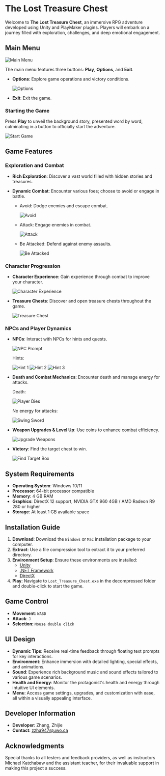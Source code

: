 # The Lost Treasure Chest

Welcome to **The Lost Treasure Chest**, an immersive RPG adventure developed using Unity and PlayMaker plugins. Players will embark on a journey filled with exploration, challenges, and deep emotional engagement.

## Main Menu

![Main Menu](https://github.com/ZhijieZhang-ECE9065/CS_RPG_Game/assets/145066239/4bf5d793-057c-495f-93f2-c6cbcbb6d61b)

The main menu features three buttons: **Play**, **Options**, and **Exit**.

- **Options**: Explore game operations and victory conditions.
  
  ![Options](https://github.com/ZhijieZhang-ECE9065/CS_RPG_Game/assets/145066239/81b4c360-1c1f-4d7e-998b-18acff7ea9c2)

- **Exit**: Exit the game.

### Starting the Game

Press **Play** to unveil the background story, presented word by word, culminating in a button to officially start the adventure.

![Start Game](https://github.com/ZhijieZhang-ECE9065/CS_RPG_Game/assets/145066239/0479ae75-990f-4b83-ba9b-970b482575e8)

## Game Features

### Exploration and Combat

- **Rich Exploration**: Discover a vast world filled with hidden stories and treasures.
- **Dynamic Combat**: Encounter various foes; choose to avoid or engage in battle.

  - Avoid: Dodge enemies and escape combat.
  
    ![Avoid](https://github.com/ZhijieZhang-ECE9065/CS_RPG_Game/assets/145066239/8be8115c-3d1a-4369-9819-03d0e4bef411)

  - Attack: Engage enemies in combat.
  
    ![Attack](https://github.com/ZhijieZhang-ECE9065/CS_RPG_Game/assets/145066239/1ca28fde-1889-489d-b2f0-ae0c7bc8a2d4)

  - Be Attacked: Defend against enemy assaults.
  
    ![Be Attacked](https://github.com/ZhijieZhang-ECE9065/CS_RPG_Game/assets/145066239/7f1bf28d-e380-4f9a-bc55-99403dbe3ef1)

### Character Progression

- **Character Experience**: Gain experience through combat to improve your character.
  
  ![Character Experience](https://github.com/ZhijieZhang-ECE9065/CS_RPG_Game/assets/145066239/e3c2bdfd-1e22-47ab-8fc3-3b47f85eeed4)

- **Treasure Chests**: Discover and open treasure chests throughout the game.
  
  ![Treasure Chest](https://github.com/ZhijieZhang-ECE9065/CS_RPG_Game/assets/145066239/f84c526a-cf61-4ec7-81d7-c42cc0b5888e)

### NPCs and Player Dynamics

- **NPCs**: Interact with NPCs for hints and quests.
  
  ![NPC Prompt](https://github.com/ZhijieZhang-ECE9065/CS_RPG_Game/assets/145066239/84d4e1d9-adb9-4353-b564-43e171831105)

  Hints:
  
  ![Hint 1](https://github.com/ZhijieZhang-ECE9065/CS_RPG_Game/assets/145066239/00635ad3-ce0d-41a1-ab83-3a2d86a4c072)
  ![Hint 2](https://github.com/ZhijieZhang-ECE9065/CS_RPG_Game/assets/145066239/51782905-fd1c-4e48-a333-570eb127b7cc)
  ![Hint 3](https://github.com/ZhijieZhang-ECE9065/CS_RPG_Game/assets/145066239/45e7345a-9ab9-4fae-a4ed-294968d46608)

- **Death and Combat Mechanics**: Encounter death and manage energy for attacks.
  
  Death:
  
  ![Player Dies](https://github.com/ZhijieZhang-ECE9065/CS_RPG_Game/assets/145066239/4b2a62b8-071d-42e0-8bb9-2fdf6ff986c6)

  No energy for attacks:
  
  ![Swing Sword](https://github.com/ZhijieZhang-ECE9065/CS_RPG_Game/assets/145066239/9e6bbeb4-1e20-4cbc-982c-25717bcb7e48)

- **Weapon Upgrades & Level Up**: Use coins to enhance combat efficiency.
  
  ![Upgrade Weapons](https://github.com/ZhijieZhang-ECE9065/CS_RPG_Game/assets/145066239/740a1bfc-15ec-43ec-b0e8-f7da9b2d8d9a)


- **Victory**: Find the target chest to win.
  
  ![Find Target Box](https://github.com/ZhijieZhang-ECE9065/CS_RPG_Game/assets/145066239/50968458-644c-4051-9982-aae662518508)

## System Requirements

- **Operating System**: Windows 10/11
- **Processor**: 64-bit processor compatible
- **Memory**: 4 GB RAM
- **Graphics**: DirectX 12 support, NVIDIA GTX 960 4GB / AMD Radeon R9 280 or higher
- **Storage**: At least 1 GB available space

## Installation Guide

1. **Download**: Download the `Windows` or `Mac` installation package to your computer.
2. **Extract**: Use a file compression tool to extract it to your preferred directory.
3. **Environment Setup**: Ensure these environments are installed:
   - [Unity](https://unity3d.com/get-unity/download/archive)
   - [.NET Framework](https://dotnet.microsoft.com/download)
   - [DirectX](https://www.microsoft.com/en-us/download/details.aspx?id=35)
4. **Play**: Navigate to `Lost_Treasure_Chest.exe` in the decompressed folder and double-click to start the game.

## Game Control

- **Movement**: `WASD`
- **Attack**: `J`
- **Selection**: `Mouse double click`

## UI Design

- **Dynamic Tips**: Receive real-time feedback through floating text prompts for key interactions.
- **Environment**: Enhance immersion with detailed lighting, special effects, and animations.
- **Sound**: Experience rich background music and sound effects tailored to various game scenarios.
- **Health and Energy**: Monitor the protagonist's health and energy through intuitive UI elements.
- **Menu**: Access game settings, upgrades, and customization with ease, all within a visually appealing interface.

## Developer Information

- **Developer**: Zhang, Zhijie 
- **Contact**: zzha947@uwo.ca

## Acknowledgments

Special thanks to all testers and feedback providers, as well as instructors Michael Katchabaw and the assistant teacher, for their invaluable support in making this project a success.

